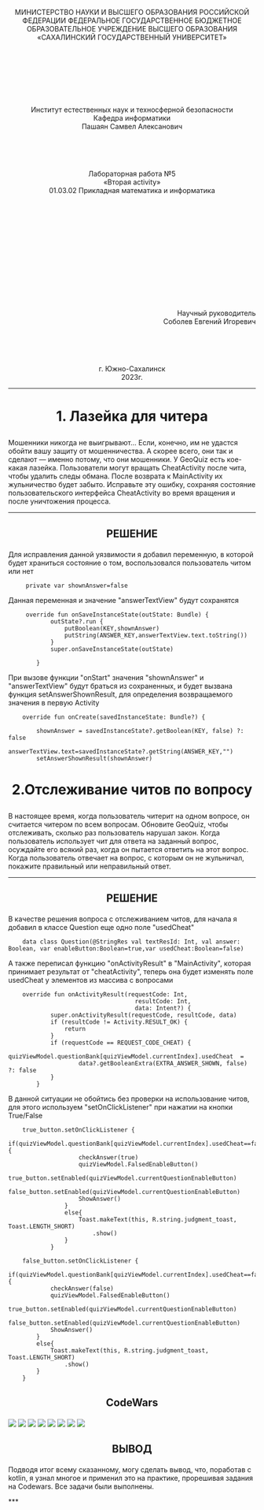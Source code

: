 <p align = "center">МИНИСТЕРСТВО НАУКИ И ВЫСШЕГО ОБРАЗОВАНИЯ
РОССИЙСКОЙ ФЕДЕРАЦИИ
ФЕДЕРАЛЬНОЕ ГОСУДАРСТВЕННОЕ БЮДЖЕТНОЕ
ОБРАЗОВАТЕЛЬНОЕ УЧРЕЖДЕНИЕ ВЫСШЕГО ОБРАЗОВАНИЯ
«САХАЛИНСКИЙ ГОСУДАРСТВЕННЫЙ УНИВЕРСИТЕТ»</p>
<br><br><br><br><br><br>
<p align = "center"> Институт естественных наук и техносферной безопасности <br> Кафедра информатики <br> Пашаян Самвел Алексанович </p>
<br><br><br>
<p align = "center"> Лабораторная работа №5 <br> «Вторая activity» <br> 01.03.02 Прикладная математика и информатика</p>
<br><br><br><br><br><br><br><br><br><br><br><br>
<p align = "right"> Научный руководитель <br>
Соболев Евгений Игоревич</p>
<br><br><br>
<p align = "center"> г. Южно-Сахалинск <br> 2023г.</p>

***
# <p align = "center"> 1. Лазейка для читера  </p>
Мошенники никогда не выигрывают... Если, конечно, им не удастся обойти вашу защиту от мошенничества. А скорее всего, они так и сделают — именно потому, что они мошенники. У GeoQuiz есть кое-какая лазейка. Пользователи могут вращать CheatActivity после чита, чтобы удалить следы обмана. После возврата к MainActivity их жульничество будет забыто. Исправьте эту ошибку, сохраняя состояние пользовательского интерфейса CheatActivity во время вращения и после уничтожения процесса.
***
## <p align = "center"> РЕШЕНИЕ </p>
Для исправления данной уязвимости я добавил переменную, в которой будет храниться состояние о том, воспользовался пользователь читом или нет

         private var shownAnswer=false

Данная переменная и значение "answerTextView" будут сохранятся 

         override fun onSaveInstanceState(outState: Bundle) {
                outState?.run {
                    putBoolean(KEY,shownAnswer)
                    putString(ANSWER_KEY,answerTextView.text.toString())
                }
                super.onSaveInstanceState(outState)

            }

При вызове функции "onStart" значения "shownAnswer" и "answerTextView" будут браться из сохраненных, и будет вызвана функция setAnswerShownResult, для определения возвращаемого значения в первую Activity

        override fun onCreate(savedInstanceState: Bundle?) {
    
            shownAnswer = savedInstanceState?.getBoolean(KEY, false) ?: false
            answerTextView.text=savedInstanceState?.getString(ANSWER_KEY,"")
            setAnswerShownResult(shownAnswer)

# <p align = "center"> 2.Отслеживание читов по вопросу </p>
В настоящее время, когда пользователь читерит на одном вопросе, он считается читером по всем вопросам. Обновите GeoQuiz, чтобы отслеживать, сколько раз пользователь нарушал закон. Когда пользователь использует чит для ответа на заданный вопрос, осуждайте его всякий раз, когда он пытается ответить на этот вопрос. Когда пользователь отвечает на вопрос, с которым он не жульничал, покажите правильный или неправильный ответ.
***
## <p align = "center"> РЕШЕНИЕ </p>
В качестве решения вопроса с отслеживанием читов, для начала я добавил в классе Question еще одно поле "usedCheat"

        data class Question(@StringRes val textResId: Int, val answer: Boolean, var enableButton:Boolean=true,var usedCheat:Boolean=false)

А также переписал функцию "onActivityResult" в "MainActivity", которая принимает результат от "cheatActivity", теперь она будет изменять поле usedCheat у элементов из массива с вопросами

        override fun onActivityResult(requestCode: Int,
                                        resultCode: Int,
                                        data: Intent?) {
                super.onActivityResult(requestCode, resultCode, data)
                if (resultCode != Activity.RESULT_OK) {
                    return
                }
                if (requestCode == REQUEST_CODE_CHEAT) {
                    quizViewModel.questionBank[quizViewModel.currentIndex].usedCheat  =
                        data?.getBooleanExtra(EXTRA_ANSWER_SHOWN, false) ?: false
                }
            }

В данной ситуации не обойтись без проверки на использование читов, для этого используем "setOnClickListener" при нажатии на кнопки True/False

        true_button.setOnClickListener {
                    if(quizViewModel.questionBank[quizViewModel.currentIndex].usedCheat==false) {
                        checkAnswer(true)
                        quizViewModel.FalsedEnableButton()
                        true_button.setEnabled(quizViewModel.currentQuestionEnableButton)
                        false_button.setEnabled(quizViewModel.currentQuestionEnableButton)
                        ShowAnswer()
                    }
                    else{
                        Toast.makeText(this, R.string.judgment_toast, Toast.LENGTH_SHORT)
                            .show()
                    }
                }

        false_button.setOnClickListener {
            if(quizViewModel.questionBank[quizViewModel.currentIndex].usedCheat==false) {
                checkAnswer(false)
                quizViewModel.FalsedEnableButton()
                true_button.setEnabled(quizViewModel.currentQuestionEnableButton)
                false_button.setEnabled(quizViewModel.currentQuestionEnableButton)
                ShowAnswer()
            }
            else{
                Toast.makeText(this, R.string.judgment_toast, Toast.LENGTH_SHORT)
                    .show()
            }
        }

## <p align = "center"> CodeWars </p>
![](K1.png)
![](K2.png)
![](K3.png)
![](K4.png)
![](K5.png)
![](K6.png)
![](K7.png)
![](K8.png)

## <p align = "center"> ВЫВОД </p>   
<p>Подводя итог всему сказанному, могу сделать вывод, что, поработав c kotlin, я узнал многое и применил это на практике, прорешивая задания на Codewars. Все задачи были выполнены.</p>
***    
